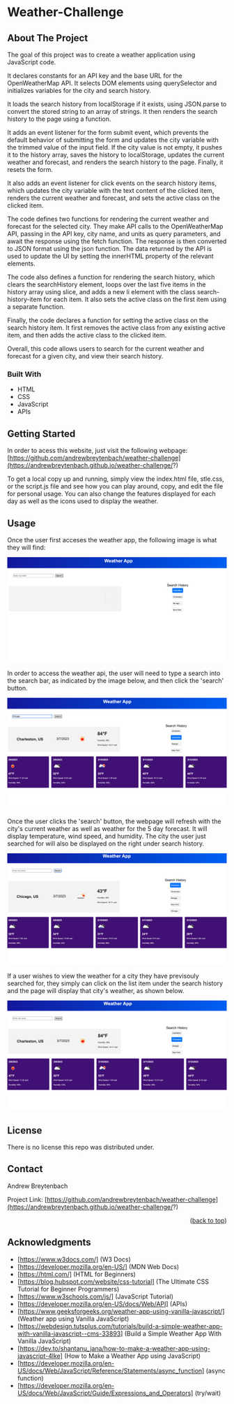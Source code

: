 # Weather-Challenge

## About The Project

The goal of this project was to create a weather application using JavaScript code. 

It declares constants for an API key and the base URL for the OpenWeatherMap API. It selects DOM elements using querySelector and initializes variables for the city and search history.

It loads the search history from localStorage if it exists, using JSON.parse to convert the stored string to an array of strings. It then renders the search history to the page using a function.

It adds an event listener for the form submit event, which prevents the default behavior of submitting the form and updates the city variable with the trimmed value of the input field. If the city value is not empty, it pushes it to the history array, saves the history to localStorage, updates the current weather and forecast, and renders the search history to the page. Finally, it resets the form.

It also adds an event listener for click events on the search history items, which updates the city variable with the text content of the clicked item, renders the current weather and forecast, and sets the active class on the clicked item.

The code defines two functions for rendering the current weather and forecast for the selected city. They make API calls to the OpenWeatherMap API, passing in the API key, city name, and units as query parameters, and await the response using the fetch function. The response is then converted to JSON format using the json function. The data returned by the API is used to update the UI by setting the innerHTML property of the relevant elements.

The code also defines a function for rendering the search history, which clears the searchHistory element, loops over the last five items in the history array using slice, and adds a new li element with the class search-history-item for each item. It also sets the active class on the first item using a separate function.

Finally, the code declares a function for setting the active class on the search history item. It first removes the active class from any existing active item, and then adds the active class to the clicked item.

Overall, this code allows users to search for the current weather and forecast for a given city, and view their search history.

### Built With

* HTML 
* CSS
* JavaScript
* APIs


## Getting Started

In order to acess this website, just visit the following webpage: [https://github.com/andrewbreytenbach/weather-challenge](https://andrewbreytenbach.github.io/weather-challenge/?)

To get a local copy up and running, simply view the index.html file, stle.css, or the script.js file and see how you can play around, copy, and edit the file for personal usage. You can also change the features displayed for each day as well as the icons used to display the weather. 

## Usage

Once the user first acceses the weather app, the following image is what they will find: 

![Start Page](/assets/images/launch.png "Start Page")

In order to access the weather api, the user will need to type a search into the search bar, as indicated by the image below, and then click the 'search' button.

![Search Bar](/assets/images/search-bar.png "Search Bar")

Once the user clicks the 'search' button, the webpage will refresh with the city's current weather as well as weather for the 5 day forecast. It will display temperature, wind speed, and humidity. The city the user just searched for will also be displayed on the right under search history. 

![New Search](/assets/images/new-search.png "New Search")

If a user wishes to view the weather for a city they have previsouly searched for, they simply can click on the list item under the search history and the page will display that city's weather, as shown below.

![Search Item](/assets/images/search-item.png "Search Item")
 

## License

There is no license this repo was distributed under. 

## Contact

Andrew Breytenbach

Project Link: [https://github.com/andrewbreytenbach/weather-challenge](https://andrewbreytenbach.github.io/weather-challenge/?)

<p align="right">(<a href="#readme-top">back to top</a>)</p>

## Acknowledgments

* [https://www.w3docs.com/] (W3 Docs)
* [https://developer.mozilla.org/en-US/] (MDN Web Docs)
* [https://html.com/] (HTML for Beginners)
* [https://blog.hubspot.com/website/css-tutorial] (The Ultimate CSS Tutorial for Beginner Programmers)
* [https://www.w3schools.com/js/] (JavaScript Tutorial)
* [https://developer.mozilla.org/en-US/docs/Web/API] (APIs)
* [https://www.geeksforgeeks.org/weather-app-using-vanilla-javascript/] (Weather app using Vanilla JavaScript)
* [https://webdesign.tutsplus.com/tutorials/build-a-simple-weather-app-with-vanilla-javascript--cms-33893] (Build a Simple Weather App With Vanilla JavaScript)
* [https://dev.to/shantanu_jana/how-to-make-a-weather-app-using-javascript-4lke] (How to Make a Weather App using JavaScript)
* [https://developer.mozilla.org/en-US/docs/Web/JavaScript/Reference/Statements/async_function] (async function)
* [https://developer.mozilla.org/en-US/docs/Web/JavaScript/Guide/Expressions_and_Operators] (try/wait)